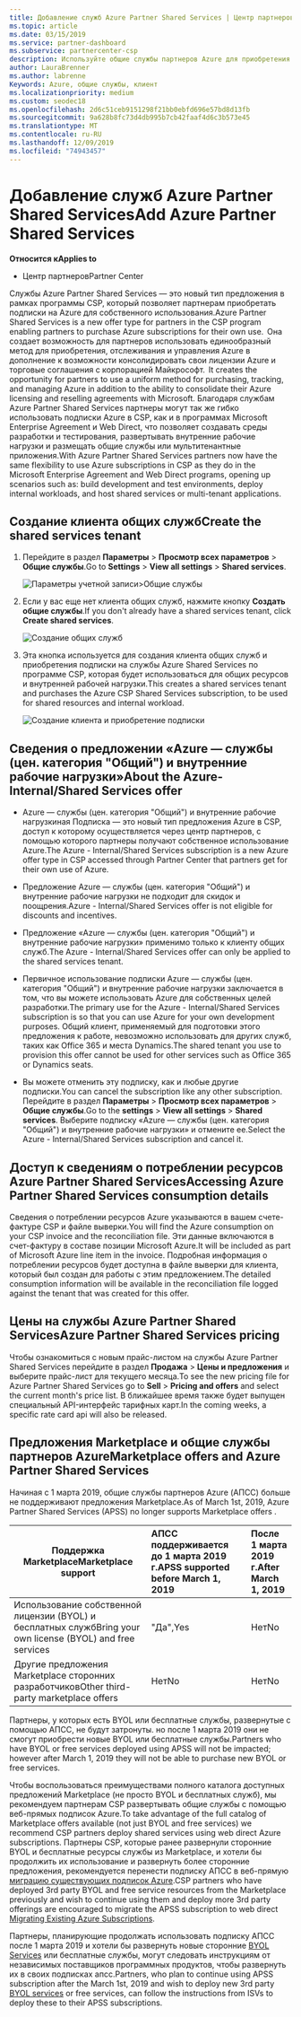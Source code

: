 ```yaml
---
title: Добавление служб Azure Partner Shared Services | Центр партнеров
ms.topic: article
ms.date: 03/15/2019
ms.service: partner-dashboard
ms.subservice: partnercenter-csp
description: Используйте общие службы партнеров Azure для приобретения подписок Azure для собственного использования и единообразного метода приобретения, отслеживания и управления Azure.
author: LauraBrenner
ms.author: labrenne
Keywords: Azure, общие службы, клиент
ms.localizationpriority: medium
ms.custom: seodec18
ms.openlocfilehash: 2d6c51ceb9151298f21bb0ebfd696e57bd8d13fb
ms.sourcegitcommit: 9a628b8fc73d4db995b7cb42faaf4d6c3b573e45
ms.translationtype: MT
ms.contentlocale: ru-RU
ms.lasthandoff: 12/09/2019
ms.locfileid: "74943457"
---
```

# <a name="add-azure-partner-shared-services"></a><span data-ttu-id="56a6c-104">Добавление служб Azure Partner Shared Services</span><span class="sxs-lookup"><span data-stu-id="56a6c-104">Add Azure Partner Shared Services</span></span>

<span data-ttu-id="56a6c-105">**Относится к**</span><span class="sxs-lookup"><span data-stu-id="56a6c-105">**Applies to**</span></span>

-  <span data-ttu-id="56a6c-106">Центр партнеров</span><span class="sxs-lookup"><span data-stu-id="56a6c-106">Partner Center</span></span>

<span data-ttu-id="56a6c-107">Службы Azure Partner Shared Services — это новый тип предложения в рамках программы CSP, который позволяет партнерам приобретать подписки на Azure для собственного использования.</span><span class="sxs-lookup"><span data-stu-id="56a6c-107">Azure Partner Shared Services is a new offer type for partners in the CSP program enabling partners to purchase Azure subscriptions for their own use.</span></span><span data-ttu-id="56a6c-108">  Она создает возможность для партнеров использовать единообразный метод для приобретения, отслеживания и управления Azure в дополнение к возможности консолидировать свои лицензии Azure и торговые соглашения с корпорацией Майкрософт.</span><span class="sxs-lookup"><span data-stu-id="56a6c-108">  It creates the opportunity for partners to use a uniform method for purchasing, tracking, and managing Azure in addition to the ability to consolidate their Azure licensing and reselling agreements with Microsoft.</span></span> <span data-ttu-id="56a6c-109">Благодаря службам Azure Partner Shared Services партнеры могут так же гибко использовать подписки Azure в CSP, как и в программах Microsoft Enterprise Agreement и Web Direct, что позволяет создавать среды разработки и тестирования, развертывать внутренние рабочие нагрузки и размещать общие службы или мультитенантные приложения.</span><span class="sxs-lookup"><span data-stu-id="56a6c-109">With Azure Partner Shared Services partners now have the same flexibility to use Azure subscriptions in CSP as they do in the Microsoft Enterprise Agreement and Web Direct programs, opening up scenarios such as:  build development and test environments, deploy internal workloads, and host shared services or multi-tenant applications.</span></span>  

## <a name="create-the-shared-services-tenant"></a><span data-ttu-id="56a6c-110">Создание клиента общих служб</span><span class="sxs-lookup"><span data-stu-id="56a6c-110">Create the shared services tenant</span></span>

1. <span data-ttu-id="56a6c-111">Перейдите в раздел **Параметры** > **Просмотр всех параметров** > **Общие службы**.</span><span class="sxs-lookup"><span data-stu-id="56a6c-111">Go to **Settings** > **View all settings** > **Shared services**.</span></span>

    ![**Параметры учетной записи**>**Общие службы**](images/sharedservices2.png)

2. <span data-ttu-id="56a6c-113">Если у вас еще нет клиента общих служб, нажмите кнопку **Создать общие службы**.</span><span class="sxs-lookup"><span data-stu-id="56a6c-113">If you don't already have a shared services tenant, click **Create shared services**.</span></span>

    ![Создание общих служб](images/sharedservices3.png)

3. <span data-ttu-id="56a6c-115">Эта кнопка используется для создания клиента общих служб и приобретения подписки на службы Azure Shared Services по программе CSP, которая будет использоваться для общих ресурсов и внутренней рабочей нагрузки.</span><span class="sxs-lookup"><span data-stu-id="56a6c-115">This creates a shared services tenant and purchases the Azure CSP Shared Services subscription, to be used for shared resources and internal workload.</span></span>

    ![Создание клиента и приобретение подписки](images/sharedservices5.png)

## <a name="about-the-azure--internalshared-services-offer"></a><span data-ttu-id="56a6c-117">Сведения о предложении «Azure — службы (цен. категория "Общий") и внутренние рабочие нагрузки»</span><span class="sxs-lookup"><span data-stu-id="56a6c-117">About the Azure- Internal/Shared Services offer</span></span>

- <span data-ttu-id="56a6c-118">Azure — службы (цен. категория "Общий") и внутренние рабочие нагрузкиная Подписка — это новый тип предложения Azure в CSP, доступ к которому осуществляется через центр партнеров, с помощью которого партнеры получают собственное использование Azure.</span><span class="sxs-lookup"><span data-stu-id="56a6c-118">The Azure - Internal/Shared Services subscription is a new Azure offer type in CSP accessed through Partner Center that partners get for their own use of Azure.</span></span> 

- <span data-ttu-id="56a6c-119">Предложение Azure — службы (цен. категория "Общий") и внутренние рабочие нагрузки не подходит для скидок и поощрения.</span><span class="sxs-lookup"><span data-stu-id="56a6c-119">Azure - Internal/Shared Services offer is not eligible for discounts and incentives.</span></span>

- <span data-ttu-id="56a6c-120">Предложение «Azure — службы (цен. категория "Общий") и внутренние рабочие нагрузки» применимо только к клиенту общих служб.</span><span class="sxs-lookup"><span data-stu-id="56a6c-120">The Azure - Internal/Shared Services offer can only be applied to the shared services tenant.</span></span>

- <span data-ttu-id="56a6c-121">Первичное использование подписки Azure — службы (цен. категория "Общий") и внутренние рабочие нагрузки заключается в том, что вы можете использовать Azure для собственных целей разработки.</span><span class="sxs-lookup"><span data-stu-id="56a6c-121">The primary use for the Azure - Internal/Shared Services subscription is so that you can use Azure for your own development purposes.</span></span> <span data-ttu-id="56a6c-122">Общий клиент, применяемый для подготовки этого предложения к работе, невозможно использовать для других служб, таких как Office 365 и места Dynamics.</span><span class="sxs-lookup"><span data-stu-id="56a6c-122">The shared tenant you use to provision this offer cannot be used for other services such as Office 365 or Dynamics seats.</span></span> 

- <span data-ttu-id="56a6c-123">Вы можете отменить эту подписку, как и любые другие подписки.</span><span class="sxs-lookup"><span data-stu-id="56a6c-123">You can cancel the subscription like any other subscription.</span></span> <span data-ttu-id="56a6c-124">Перейдите в раздел **Параметры** > **Просмотр всех параметров** > **Общие службы**.</span><span class="sxs-lookup"><span data-stu-id="56a6c-124">Go to the **settings** > **View all settings** > **Shared services**.</span></span> <span data-ttu-id="56a6c-125">Выберите подписку «Azure — службы (цен. категория "Общий") и внутренние рабочие нагрузки» и отмените ее.</span><span class="sxs-lookup"><span data-stu-id="56a6c-125">Select the Azure - Internal/Shared Services subscription and cancel it.</span></span>

## <a name="accessing-azure-partner-shared-services-consumption-details"></a><span data-ttu-id="56a6c-126">Доступ к сведениям о потреблении ресурсов Azure Partner Shared Services</span><span class="sxs-lookup"><span data-stu-id="56a6c-126">Accessing Azure Partner Shared Services consumption details</span></span>

<span data-ttu-id="56a6c-127">Сведения о потреблении ресурсов Azure указываются в вашем счете-фактуре CSP и файле выверки.</span><span class="sxs-lookup"><span data-stu-id="56a6c-127">You will find the Azure consumption on your CSP invoice and the reconciliation file.</span></span> <span data-ttu-id="56a6c-128">Эти данные включаются в счет-фактуру в составе позиции Microsoft Azure.</span><span class="sxs-lookup"><span data-stu-id="56a6c-128">It will be included as part of Microsoft Azure line item in the invoice.</span></span> <span data-ttu-id="56a6c-129">Подробная информация о потреблении ресурсов будет доступна в файле выверки для клиента, который был создан для работы с этим предложением.</span><span class="sxs-lookup"><span data-stu-id="56a6c-129">The detailed consumption information will be available in the reconciliation file logged against the tenant that was created for this offer.</span></span> 

## <a name="azure-partner-shared-services-pricing"></a><span data-ttu-id="56a6c-130">Цены на службы Azure Partner Shared Services</span><span class="sxs-lookup"><span data-stu-id="56a6c-130">Azure Partner Shared Services pricing</span></span>

<span data-ttu-id="56a6c-131">Чтобы ознакомиться с новым прайс-листом на службы Azure Partner Shared Services перейдите в раздел **Продажа** > **Цены и предложения** и выберите прайс-лист для текущего месяца.</span><span class="sxs-lookup"><span data-stu-id="56a6c-131">To see the new pricing file for Azure Partner Shared Services go to **Sell** > **Pricing and offers** and select the current month's price list.</span></span> <span data-ttu-id="56a6c-132">В ближайшее время также будет выпущен специальный API-интерфейс тарифных карт.</span><span class="sxs-lookup"><span data-stu-id="56a6c-132">In the coming weeks, a specific rate card api will also be released.</span></span>

## <a name="marketplace-offers-and-azure-partner-shared-services"></a><span data-ttu-id="56a6c-133">Предложения Marketplace и общие службы партнеров Azure</span><span class="sxs-lookup"><span data-stu-id="56a6c-133">Marketplace offers and Azure Partner Shared Services</span></span>

<span data-ttu-id="56a6c-134">Начиная с 1 марта 2019, общие службы партнеров Azure (АПСС) больше не поддерживают предложения Marketplace.</span><span class="sxs-lookup"><span data-stu-id="56a6c-134">As of March 1st, 2019, Azure Partner Shared Services (APSS) no longer supports Marketplace offers .</span></span>   

|<span data-ttu-id="56a6c-135">**Поддержка Marketplace**</span><span class="sxs-lookup"><span data-stu-id="56a6c-135">**Marketplace support**</span></span>   |<span data-ttu-id="56a6c-136">**АПСС поддерживается до 1 марта 2019 г.**</span><span class="sxs-lookup"><span data-stu-id="56a6c-136">**APSS supported before March 1, 2019**</span></span>|<span data-ttu-id="56a6c-137">**После 1 марта 2019 г.**</span><span class="sxs-lookup"><span data-stu-id="56a6c-137">**After March 1, 2019**</span></span>|
|---------------------------|:----------------------------|:-------------------|
|<span data-ttu-id="56a6c-138">Использование собственной лицензии (BYOL) и бесплатных служб</span><span class="sxs-lookup"><span data-stu-id="56a6c-138">Bring your own license (BYOL) and free services</span></span>   | <span data-ttu-id="56a6c-139">"Да",</span><span class="sxs-lookup"><span data-stu-id="56a6c-139">Yes</span></span>   | <span data-ttu-id="56a6c-140">Нет</span><span class="sxs-lookup"><span data-stu-id="56a6c-140">No</span></span>|
|<span data-ttu-id="56a6c-141">Другие предложения Marketplace сторонних разработчиков</span><span class="sxs-lookup"><span data-stu-id="56a6c-141">Other third-party marketplace offers</span></span>   | <span data-ttu-id="56a6c-142">Нет</span><span class="sxs-lookup"><span data-stu-id="56a6c-142">No</span></span>   |<span data-ttu-id="56a6c-143">Нет</span><span class="sxs-lookup"><span data-stu-id="56a6c-143">No</span></span>|


<span data-ttu-id="56a6c-144">Партнеры, у которых есть BYOL или бесплатные службы, развернутые с помощью АПСС, не будут затронуты. но после 1 марта 2019 они не смогут приобрести новые BYOL или бесплатные службы.</span><span class="sxs-lookup"><span data-stu-id="56a6c-144">Partners who have BYOL or free services deployed using APSS will not be impacted; however after  March 1, 2019 they will not be able to purchase new BYOL or free services.</span></span> 

<span data-ttu-id="56a6c-145">Чтобы воспользоваться преимуществами полного каталога доступных предложений Marketplace (не просто BYOL и бесплатных служб), мы рекомендуем партнерам CSP развертывать общие службы с помощью веб-прямых подписок Azure.</span><span class="sxs-lookup"><span data-stu-id="56a6c-145">To take advantage of the full catalog of Marketplace offers available (not just BYOL and free services) we recommend CSP partners deploy shared services using web direct Azure subscriptions.</span></span>  <span data-ttu-id="56a6c-146">Партнеры CSP, которые ранее развернули сторонние BYOL и бесплатные ресурсы службы из Marketplace, и хотели бы продолжить их использование и развернуть более сторонние предложения, рекомендуется перенести подписку АПСС в веб-прямую [миграцию существующих подписок Azure](https://docs.microsoft.com/azure/cloud-solution-provider/migration/migration#migrating-existing-azure-subscriptions).</span><span class="sxs-lookup"><span data-stu-id="56a6c-146">CSP partners who have deployed 3rd party BYOL and free service resources from the Marketplace previously and wish to continue using them and deploy more 3rd party offerings are encouraged to migrate the APSS subscription to web direct [Migrating Existing Azure Subscriptions](https://docs.microsoft.com/azure/cloud-solution-provider/migration/migration#migrating-existing-azure-subscriptions).</span></span>

<span data-ttu-id="56a6c-147">Партнеры, планирующие продолжать использовать подписку АПСС после 1 марта 2019 и хотели бы развернуть новые сторонние [BYOL Services](https://azuremarketplace.microsoft.com/marketplace/apps?filters=byol) или бесплатные службы, могут следовать инструкциям от независимых поставщиков программных продуктов, чтобы развернуть их в своих подписках апсс.</span><span class="sxs-lookup"><span data-stu-id="56a6c-147">Partners, who plan to continue using APSS subscription after the March 1st, 2019 and wish to deploy new 3rd party [BYOL services](https://azuremarketplace.microsoft.com/marketplace/apps?filters=byol) or free services, can follow the instructions from ISVs to deploy these to their APSS subscriptions.</span></span>

